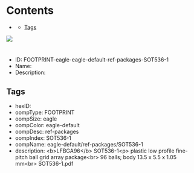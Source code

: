 



Contents
========

* [](#)
	* [Tags](#tags)
  
![][im]
# 

- ID: FOOTPRINT-eagle-eagle-default-ref-packages-SOT536-1
- Name: 
- Description: 

## Tags

- hexID: 
- oompType: FOOTPRINT
- oompSize: eagle
- oompColor: eagle-default
- oompDesc: ref-packages
- oompIndex: SOT536-1
- oompName: eagle-default/ref-packages/SOT536-1
- description: &lt;b&gt;LFBGA96&lt;/b&gt; SOT536-1&lt;p&gt;&#xD;
plastic low profile fine-pitch ball grid array package&lt;br&gt;&#xD;
96 balls; body 13.5 x 5.5 x 1.05 mm&lt;br&gt;&#xD;
SOT536-1.pdf



[im]: image.png
